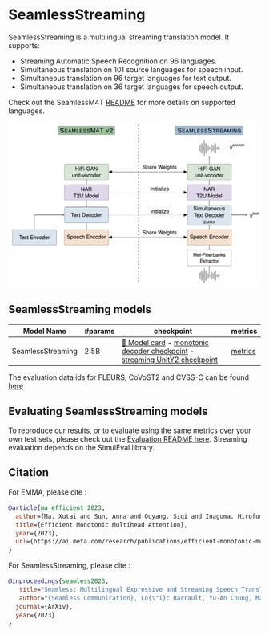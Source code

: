 # SeamlessStreaming
SeamlessStreaming is a multilingual streaming translation model. It supports:

- Streaming Automatic Speech Recognition on 96 languages.
- Simultaneous translation on 101 source languages for speech input.
- Simultaneous translation on 96 target languages for text output.
- Simultaneous translation on 36 target languages for speech output.

Check out the SeamlessM4T [README](../m4t/README.md) for more details on supported languages.


![SeamlessStreaming architecture](streaming_arch.png)

## SeamlessStreaming  models
| Model Name         | #params | checkpoint                                                                              | metrics                                                                              |
| ------------------ | ------- | --------------------------------------------------------------------------------------- | ------------------------------------------------------------------------------------ |
| SeamlessStreaming  | 2.5B    | [🤗 Model card](https://huggingface.co/facebook/seamless-streaming) - [monotonic decoder checkpoint](https://huggingface.co/facebook/seamless-streaming/resolve/main/seamless_streaming_monotonic_decoder.pt) - [streaming UnitY2 checkpoint](https://huggingface.co/facebook/seamless-streaming/resolve/main/seamless_streaming_unity.pt)  | [metrics](https://dl.fbaipublicfiles.com/seamless/metrics/streaming/seamless_streaming.zip)  |

The evaluation data ids for FLEURS, CoVoST2 and CVSS-C can be found [here](https://dl.fbaipublicfiles.com/seamless/metrics/evaluation_data_ids.zip)


## Evaluating SeamlessStreaming models
To reproduce our results, or to evaluate using the same metrics over your own test sets, please check out the [Evaluation README here](../../src/seamless_communication/cli/streaming/README.md). Streaming evaluation depends on the SimulEval library.

## Citation

For EMMA, please cite :
```bibtex
@article{ma_efficient_2023,
  author={Ma, Xutai and Sun, Anna and Ouyang, Siqi and Inaguma, Hirofumi and Tomasello, Paden},
  title={Efficient Monotonic Multihead Attention},
  year={2023},
  url={https://ai.meta.com/research/publications/efficient-monotonic-multihead-attention/},
}
```

For SeamlessStreaming, please cite :
```bibtex
@inproceedings{seamless2023,
   title="Seamless: Multilingual Expressive and Streaming Speech Translation",
   author="{Seamless Communication}, Lo{\"i}c Barrault, Yu-An Chung, Mariano Coria Meglioli, David Dale, Ning Dong, Mark Duppenthaler, Paul-Ambroise Duquenne, Brian Ellis, Hady Elsahar, Justin Haaheim, John Hoffman, Min-Jae Hwang, Hirofumi Inaguma, Christopher Klaiber, Ilia Kulikov, Pengwei Li, Daniel Licht, Jean Maillard, Ruslan Mavlyutov, Alice Rakotoarison, Kaushik Ram Sadagopan, Abinesh Ramakrishnan, Tuan Tran, Guillaume Wenzek, Yilin Yang, Ethan Ye, Ivan Evtimov, Pierre Fernandez, Cynthia Gao, Prangthip Hansanti, Elahe Kalbassi, Amanda Kallet, Artyom Kozhevnikov, Gabriel Mejia, Robin San Roman, Christophe Touret, Corinne Wong, Carleigh Wood, Bokai Yu, Pierre Andrews, Can Balioglu, Peng-Jen Chen, Marta R. Costa-juss{\`a}, Maha Elbayad, Hongyu Gong, Francisco Guzm{\'a}n, Kevin Heffernan, Somya Jain, Justine Kao, Ann Lee, Xutai Ma, Alex Mourachko, Benjamin Peloquin, Juan Pino, Sravya Popuri, Christophe Ropers, Safiyyah Saleem, Holger Schwenk, Anna Sun, Paden Tomasello, Changhan Wang, Jeff Wang, Skyler Wang, Mary Williamson",
  journal={ArXiv},
  year={2023}
}
```
